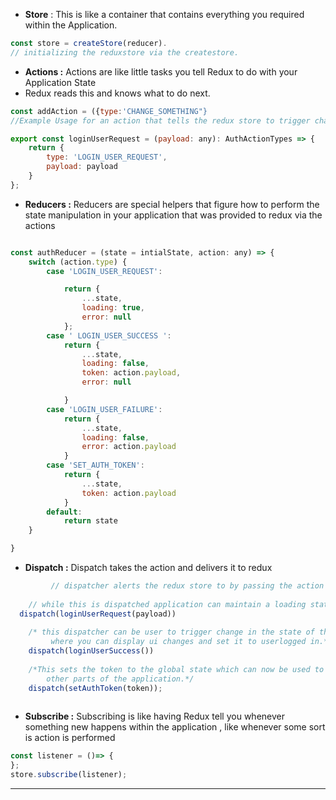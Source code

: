 - **Store** :  This is like a container that contains everything you required within the Application.

```jsx
const store = createStore(reducer).
// initializing the reduxstore via the createstore.
```

- **Actions :**  Actions are like little tasks you tell Redux to do with your Application State
- Redux reads this and knows what to do next.

```jsx
const addAction = ({type:'CHANGE_SOMETHING"}
//Example Usage for an action that tells the redux store to trigger change in state.

export const loginUserRequest = (payload: any): AuthActionTypes => {
    return {
        type: 'LOGIN_USER_REQUEST',
        payload: payload
    }
};

```

- **Reducers :** Reducers are special helpers that figure how to perform the state manipulation in your application that was provided to redux via the actions

```jsx

const authReducer = (state = intialState, action: any) => {
    switch (action.type) {
        case 'LOGIN_USER_REQUEST':

            return {
                ...state,
                loading: true,
                error: null
            };
        case ' LOGIN_USER_SUCCESS ':
            return {
                ...state,
                loading: false,
                token: action.payload,
                error: null

            }
        case 'LOGIN_USER_FAILURE':
            return {
                ...state,
                loading: false,
                error: action.payload
            }
        case 'SET_AUTH_TOKEN':
            return {
                ...state,
                token: action.payload
            }
        default:
            return state
    }

}
```

- **Dispatch :** Dispatch takes the action and delivers it to redux

```jsx
         // dispatcher alerts the redux store to by passing the action inside of the dispatcher.
	 	
	// while this is dispatched application can maintain a loading state.
  dispatch(loginUserRequest(payload))
	
	/* this dispatcher can be user to trigger change in the state of the application 
		 where you can display ui changes and set it to userlogged in.*/
	dispatch(loginUserSuccess())
	
	/*This sets the token to the global state which can now be used to unlock 
		other parts of the application.*/
	dispatch(setAuthToken(token));
	
```

- **Subscribe :** Subscribing is like having Redux tell you whenever something new happens within the application , like whenever some sort is action is performed

```jsx
const listener = ()=> {
};
store.subscribe(listener);
```

 ****
